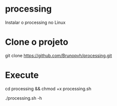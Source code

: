 # processing

Instalar o processing no Linux

# Clone o projeto

  git clone https://github.com/Brunopvh/processing.git
  
# Execute

   cd processing && chmod +x processing.sh
   
   ./processing.sh -h
